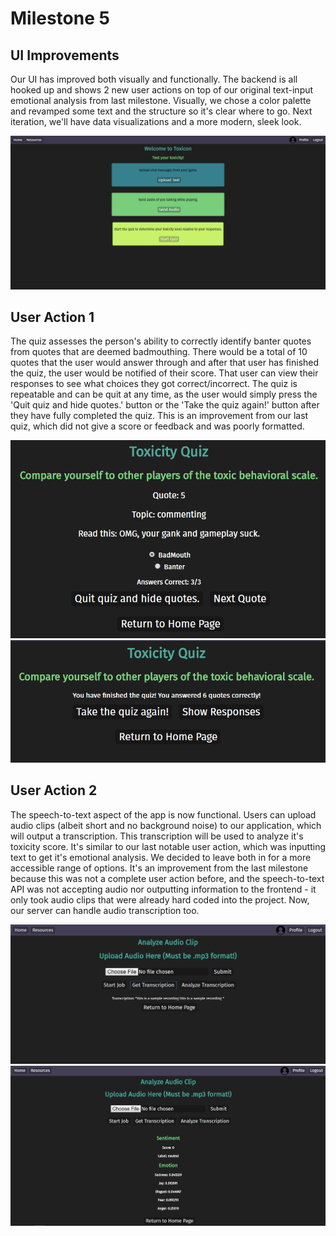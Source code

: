 # Milestone 5

## UI Improvements

Our UI has improved both visually and functionally. The backend is all hooked up and shows 2 new user actions on top of our original text-input emotional analysis from last milestone. Visually, we chose a color palette and revamped some text and the structure so it's clear where to go. Next iteration, we'll have data visualizations and a more modern, sleek look.

![](/m5-screenshots/home-page.png)

## User Action 1

The quiz assesses the person's ability to correctly identify banter quotes from quotes that are deemed badmouthing. There would be a total of 10 quotes that the user would answer through and after that user has finished the quiz, the user would be notified of their score. That user can view their responses to see what choices they got correct/incorrect. The quiz is repeatable and can be quit at any time, as the user would simply press the 'Quit quiz and hide quotes.' button or the 'Take the quiz again!' button after they have fully completed the quiz. This is an improvement from our last quiz, which did not give a score or feedback and was poorly formatted.

![](/m5-screenshots/quiz-example.png)
![](/m5-screenshots/6-correct.png)

## User Action 2

The speech-to-text aspect of the app is now functional. Users can upload audio clips (albeit short and no background noise) to our application, which will output a transcription. This transcription will be used to analyze it's toxicity score. It's similar to our last notable user action, which was inputting text to get it's emotional analysis. We decided to leave both in for a more accessible range of options. It's an improvement from the last milestone because this was not a complete user action before, and the speech-to-text API was not accepting audio nor outputting information to the frontend - it only took audio clips that were already hard coded into the project. Now, our server can handle audio transcription too.

![](/m5-screenshots/get_transcription.png)
![](/m5-screenshots/analyze-audio.png)
